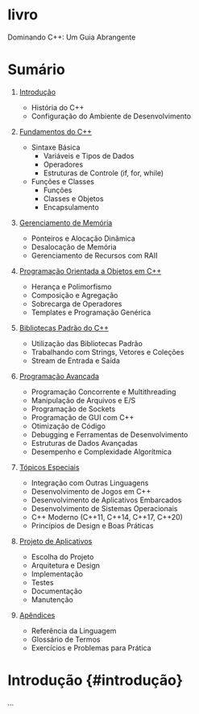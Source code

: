 # livro
Dominando C++: Um Guia Abrangente

# Sumário

1. [Introdução](#introdução)
    - História do C++
    - Configuração do Ambiente de Desenvolvimento

2. [Fundamentos do C++](#fundamentos-do-c)
    - Sintaxe Básica
        - Variáveis e Tipos de Dados
        - Operadores
        - Estruturas de Controle (if, for, while)
    - Funções e Classes
        - Funções
        - Classes e Objetos
        - Encapsulamento

3. [Gerenciamento de Memória](#gerenciamento-de-memória)
    - Ponteiros e Alocação Dinâmica
    - Desalocação de Memória
    - Gerenciamento de Recursos com RAII

4. [Programação Orientada a Objetos em C++](#programação-orientada-a-objetos-em-c)
    - Herança e Polimorfismo
    - Composição e Agregação
    - Sobrecarga de Operadores
    - Templates e Programação Genérica

5. [Bibliotecas Padrão do C++](#bibliotecas-padrão-do-c)
    - Utilização das Bibliotecas Padrão
    - Trabalhando com Strings, Vetores e Coleções
    - Stream de Entrada e Saída

6. [Programação Avançada](#programação-avançada)
    - Programação Concorrente e Multithreading
    - Manipulação de Arquivos e E/S
    - Programação de Sockets
    - Programação de GUI com C++
    - Otimização de Código
    - Debugging e Ferramentas de Desenvolvimento
    - Estruturas de Dados Avançadas
    - Desempenho e Complexidade Algorítmica

7. [Tópicos Especiais](#tópicos-especiais)
    - Integração com Outras Linguagens
    - Desenvolvimento de Jogos em C++
    - Desenvolvimento de Aplicativos Embarcados
    - Desenvolvimento de Sistemas Operacionais
    - C++ Moderno (C++11, C++14, C++17, C++20)
    - Princípios de Design e Boas Práticas

8. [Projeto de Aplicativos](#projeto-de-aplicativos)
    - Escolha do Projeto
    - Arquitetura e Design
    - Implementação
    - Testes
    - Documentação
    - Manutenção

9. [Apêndices](#apêndices)
    - Referência da Linguagem
    - Glossário de Termos
    - Exercícios e Problemas para Prática

# Introdução {#introdução}

...

